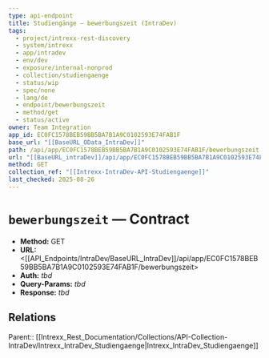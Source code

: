 ```yaml
---
type: api-endpoint
title: Studiengänge — bewerbungszeit (IntraDev)
tags:
  - project/intrexx-rest-discovery
  - system/intrexx
  - app/intradev
  - env/dev
  - exposure/internal-nonprod
  - collection/studiengaenge
  - status/wip
  - spec/none
  - lang/de
  - endpoint/bewerbungszeit
  - method/get
  - status/active
owner: Team Integration
app_id: EC0FC1578BEB59BB5BA7B1A9C0102593E74FAB1F
base_url: "[[BaseURL_OData_IntraDev]]"
path: /api/app/EC0FC1578BEB59BB5BA7B1A9C0102593E74FAB1F/bewerbungszeit
url: "[[BaseURL_intraDev]]/api/app/EC0FC1578BEB59BB5BA7B1A9C0102593E74FAB1F/bewerbungszeit"
method: GET
collection_ref: "[[Intrexx-IntraDev-API-Studiengaenge]]"
last_checked: 2025-08-26
---
```


# `bewerbungszeit` — Contract
- **Method:** GET  
- **URL:** <[[API_Endpoints/IntraDev/BaseURL_IntraDev]]/api/app/EC0FC1578BEB59BB5BA7B1A9C0102593E74FAB1F/bewerbungszeit>  
- **Auth:** _tbd_  
- **Query-Params:** _tbd_  
- **Response:** _tbd_

## Relations
Parent:: [[Intrexx_Rest_Documentation/Collections/API-Collection-IntraDev/Intrexx_IntraDev_Studiengaenge|Intrexx_IntraDev_Studiengaenge]]
